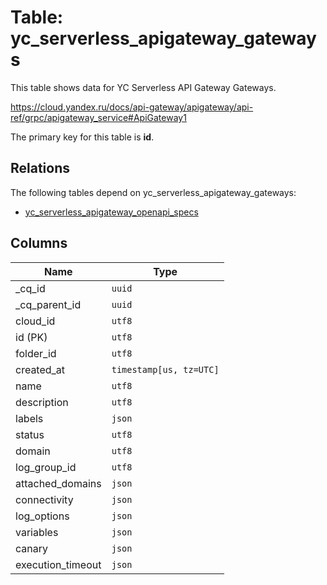 # Table: yc_serverless_apigateway_gateways

This table shows data for YC Serverless API Gateway Gateways.

https://cloud.yandex.ru/docs/api-gateway/apigateway/api-ref/grpc/apigateway_service#ApiGateway1

The primary key for this table is **id**.

## Relations

The following tables depend on yc_serverless_apigateway_gateways:
  - [yc_serverless_apigateway_openapi_specs](yc_serverless_apigateway_openapi_specs.md)

## Columns

| Name          | Type          |
| ------------- | ------------- |
|_cq_id|`uuid`|
|_cq_parent_id|`uuid`|
|cloud_id|`utf8`|
|id (PK)|`utf8`|
|folder_id|`utf8`|
|created_at|`timestamp[us, tz=UTC]`|
|name|`utf8`|
|description|`utf8`|
|labels|`json`|
|status|`utf8`|
|domain|`utf8`|
|log_group_id|`utf8`|
|attached_domains|`json`|
|connectivity|`json`|
|log_options|`json`|
|variables|`json`|
|canary|`json`|
|execution_timeout|`json`|